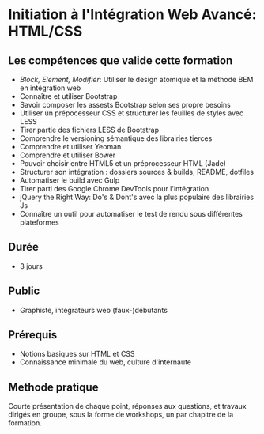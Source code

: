 # Initiation à l'Intégration Web Avancé: HTML/CSS

## Les compétences que valide cette formation


- _Block, Element, Modifier_: Utiliser le design atomique et la méthode BEM en intégration web
- Connaître et utiliser Bootstrap
- Savoir composer les assests Bootstrap selon ses propre besoins
- Utiliser un prépocesseur CSS et structurer les feuilles de styles avec LESS
- Tirer partie des fichiers LESS de Bootstrap
- Comprendre le versioning sémantique des librairies tierces
- Comprendre et utiliser Yeoman
- Comprendre et utiliser Bower
- Pouvoir choisir entre HTML5 et un préprocesseur HTML (Jade)
- Structurer son intégration : dossiers sources & builds, README, dotfiles
- Automatiser le build avec Gulp
- Tirer parti des Google Chrome DevTools pour l'intégration
- jQuery the Right Way: Do's & Dont's avec la plus populaire des librairies Js
- Connaître un outil pour automatiser le test de rendu sous différentes plateformes

## Durée

* 3 jours

## Public

* Graphiste, intégrateurs web (faux-)débutants

## Prérequis

* Notions basiques sur HTML et CSS
* Connaissance minimale du web, culture d'internaute

## Methode pratique

Courte présentation de chaque point, réponses aux questions, et travaux dirigés en groupe, sous la forme de workshops, un par chapitre de la formation.
